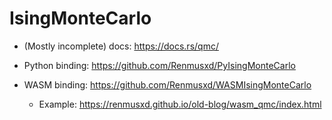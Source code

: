 # IsingMonteCarlo

- (Mostly incomplete) docs: https://docs.rs/qmc/

- Python binding: https://github.com/Renmusxd/PyIsingMonteCarlo

- WASM binding: https://github.com/Renmusxd/WASMIsingMonteCarlo
  - Example: https://renmusxd.github.io/old-blog/wasm_qmc/index.html
